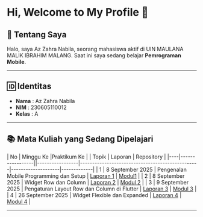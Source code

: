 # Hi, Welcome to My Profile 👋

## 📖 Tentang Saya
Halo, saya Az Zahra Nabila, seorang mahasiswa aktif di UIN MAULANA MALIK IBRAHIM MALANG.  Saat ini saya sedang belajar **Pemrograman Mobile**.

---

## 🆔 Identitas
- **Nama**  : Az Zahra Nabila 
- **NIM**   : 230605110012  
- **Kelas** : A  

---

## 📚 Mata Kuliah yang Sedang Dipelajari

| No | Minggu Ke        |Praktikum Ke | | Topik                                           | Laporan            | Repository  |
|----|-----------------||-----------------|-------------------------------------------------|--------------------|-------------|
| 1  | 8 September 2025 | Pengenalan Mobile Programming dan Setup         | [Laporan 1](https://drive.google.com/file/d/1Vz683QI86orNv0Dm4qsHMp-077X503To/view?usp=sharing")   | [Modul1](https://github.com/azzahranabilaa/Mobile-Programing-BAB-1 "Modul1") |
| 2  | 8 September 2025 | Widget Row dan Column                          | [Laporan 2](https://drive.google.com/file/d/1MVFfIZQKdGzikosaccc58_sohwGusSPh/view?usp=sharing "Laporan 2")     | [Modul 2](https://github.com/azzahranabilaa/PRAKTIKUM-MOBILE-PROGRAMING-BAB-2 "Modul 2") |
| 3  | 9 September 2025 | Pengaturan Layout Row dan Column di Flutter    | [Laporan 3](#)     | [Modul 3](#) |
| 4  | 26 September 2025 | Widget Flexible dan Expanded                   | [Laporan 4](#)     | [Modul 4](#) |

---
